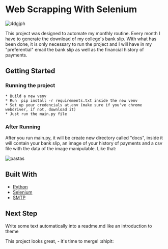 # Web Scrapping With Selenium


![4dgjph](https://user-images.githubusercontent.com/32064166/91863087-1b1ceb00-ec45-11ea-8ed6-c293da676718.gif)



This project was designed to automate my monthly routine. Every month I have to generate the download of my college's bank slip. With what has been done, 
it is only necessary to run the project and I will have in my "preferential" email the bank slip as well as the financial history of payments.

## Getting Started

### Running the project 
    * Build a new venv
    * Run  pip install -r requirements.txt inside the new venv
    * Set up your credencials at.env (make sure if you've chrome webdriver, if not, download it)
    * Just run the main.py file

### After Running
   After you run main.py, it will be create new directory called "docs", inside it will contain your bank slip, an 
   image of your history of payments and a csv file with the data of the image manipulable. Like that:
   
   ![pastas](https://user-images.githubusercontent.com/32064166/91867067-9385ab00-ec49-11ea-9acf-ae6255532d8b.JPG)

   
   
   
## Built With

* [Python](https://www.python.org/)
* [Selenium](https://www.selenium.dev/)
* [SMTP](https://docs.python.org/3/library/smtplib.html)


## Next Step

Write some text automatically into a readme.md like an introduction to theme

This project looks great, - it's time to merge! :shipit:











